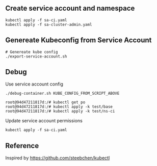 
## Create service account and namespace
```
kubectl apply -f sa-ci.yaml
kubectl apply -f sa-cluster-admin.yaml
```

## Genereate Kubeconfig from Service Account
```
# Genereate kube config
./export-service-account.sh
```

## Debug
Use service account config
```
./debug-container.sh KUBE_CONFIG_FROM_SCRIPT_ABOVE

root@94d47211817d:/# kubectl get po
root@94d47211817d:/# kubectl apply -k test/base
root@94d47211817d:/# kubectl apply -k test/ns-ci
```

Update service account permissions
```
kubectl apply -f sa-ci.yaml
```

## Reference
Inspired by https://github.com/steebchen/kubectl
